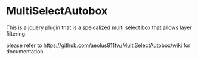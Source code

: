 # MultiSelectAutobox

This is a jquery plugin that is a speicalized multi select box that allows layer filtering.

please refer to https://github.com/aeolus811tw/MultiSelectAutobox/wiki for documentation
